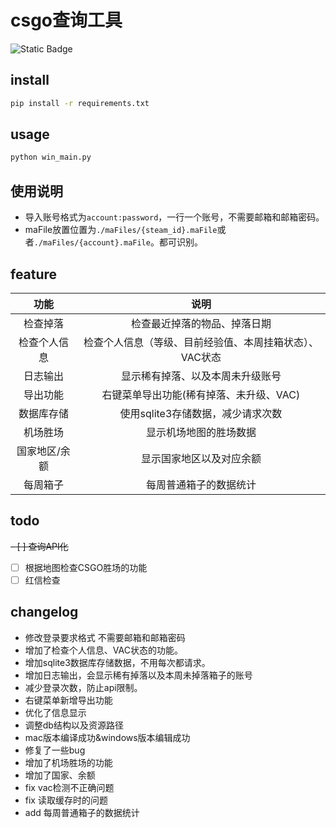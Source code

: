 #  csgo查询工具

![Static Badge](https://img.shields.io/badge/v3.10.*-blue?style=flat&logo=python&logoColor=white&labelColor=gray)


## install

```bash
pip install -r requirements.txt
```

## usage

```bash
python win_main.py
```

## 使用说明

- 导入账号格式为`account:password`，一行一个账号，不需要邮箱和邮箱密码。
- maFile放置位置为`./maFiles/{steam_id}.maFile`或者`./maFiles/{account}.maFile`。都可识别。


## feature

|   功能    |              说明               |
|:-------:|:-----------------------------:|
|  检查掉落   |        检查最近掉落的物品、掉落日期         |
| 检查个人信息  | 检查个人信息（等级、目前经验值、本周挂箱状态）、VAC状态 |
|  日志输出   |       显示稀有掉落、以及本周未升级账号        |
|  导出功能   |    右键菜单导出功能(稀有掉落、未升级、VAC)     |
|  数据库存储  |     使用sqlite3存储数据，减少请求次数      |
|  机场胜场   |          显示机场地图的胜场数据          |
| 国家地区/余额 |         显示国家地区以及对应余额          |
|  每周箱子   |        每周普通箱子的数据统计         |

## todo
~~- [ ] 查询API化~~
- [ ] 根据地图检查CSGO胜场的功能
- [ ] 红信检查

## changelog
- 修改登录要求格式 不需要邮箱和邮箱密码
- 增加了检查个人信息、VAC状态的功能。
- 增加sqlite3数据库存储数据，不用每次都请求。
- 增加日志输出，会显示稀有掉落以及本周未掉落箱子的账号
- 减少登录次数，防止api限制。
- 右键菜单新增导出功能
- 优化了信息显示
- 调整db结构以及资源路径
- mac版本编译成功&windows版本编辑成功
- 修复了一些bug
- 增加了机场胜场的功能
- 增加了国家、余额
- fix vac检测不正确问题
- fix 读取缓存时的问题
- add 每周普通箱子的数据统计